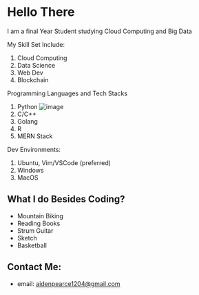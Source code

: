 # Hello There
I am a final Year Student studying Cloud Computing and Big Data

My Skill Set Include:
1. Cloud Computing
2. Data Science
3. Web Dev
4. Blockchain 

Programming Languages and Tech Stacks 
1. Python ![image](pythonimg.png)
2. C/C++
3. Golang
4. R
5. MERN Stack


Dev Environments:
1. Ubuntu, Vim/VSCode (preferred)
2. Windows
3. MacOS


## What I do Besides Coding?
- Mountain Biking
- Reading Books
- Strum Guitar
- Sketch
- Basketball


## Contact Me:

- email: [aidenpearce1204@gmail.com](aidenpearce1204@gmail.com)
